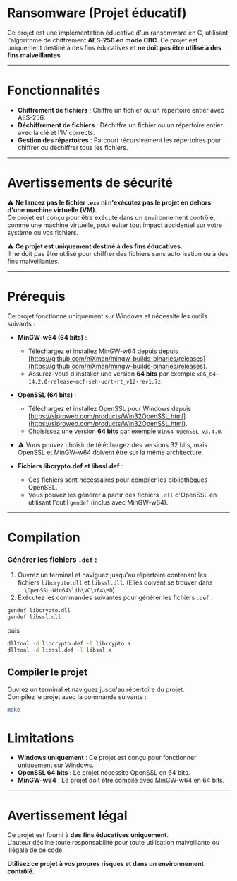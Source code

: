 # Ransomware (Projet éducatif)
Ce projet est une implémentation éducative d'un ransomware en C, utilisant l'algorithme de chiffrement **AES-256 en mode CBC**. Ce projet est uniquement destiné à des fins éducatives et **ne doit pas être utilisé à des fins malveillantes**.

---

# Fonctionnalités
- **Chiffrement de fichiers** : Chiffre un fichier ou un répertoire entier avec AES-256.
- **Déchiffrement de fichiers** : Déchiffre un fichier ou un répertoire entier avec la clé et l'IV corrects.
- **Gestion des répertoires** : Parcourt récursivement les répertoires pour chiffrer ou déchiffrer tous les fichiers.

---

# Avertissements de sécurité

⚠️ **Ne lancez pas le fichier `.exe` ni n'exécutez pas le projet en dehors d'une machine virtuelle (VM).**  
Ce projet est conçu pour être exécuté dans un environnement contrôlé, comme une machine virtuelle, pour éviter tout impact accidentel sur votre système ou vos fichiers.

⚠️ **Ce projet est uniquement destiné à des fins éducatives.**  
Il ne doit pas être utilisé pour chiffrer des fichiers sans autorisation ou à des fins malveillantes.

---

# Prérequis
Ce projet fonctionne uniquement sur Windows et nécessite les outils suivants :

- **MinGW-w64 (64 bits)** :
  - Téléchargez et installez MinGW-w64 depuis  depuis [https://github.com/niXman/mingw-builds-binaries/releases](https://github.com/niXman/mingw-builds-binaries/releases).
  - Assurez-vous d'installer une version **64 bits** par exemple `x86_64-14.2.0-release-mcf-seh-ucrt-rt_v12-rev1.7z`.

- **OpenSSL (64 bits)** :
  - Téléchargez et installez OpenSSL pour Windows depuis [https://slproweb.com/products/Win32OpenSSL.html](https://slproweb.com/products/Win32OpenSSL.html).
  - Choisissez une version **64 bits** par exemple `Win64 OpenSSL v3.4.0`.

- ⚠️ Vous pouvez choisir de téléchargez des versions 32 bits, mais OpenSSL et MinGW-w64 doivent être sur la même architecture.

- **Fichiers libcrypto.def et libssl.def** :
  - Ces fichiers sont nécessaires pour compiler les bibliothèques OpenSSL.
  - Vous pouvez les générer à partir des fichiers `.dll` d'OpenSSL en utilisant l'outil `gendef` (inclus avec MinGW-w64). 

---

# Compilation

### Générer les fichiers `.def` :
1. Ouvrez un terminal et naviguez jusqu'au répertoire contenant les fichiers `libcrypto.dll` et `libssl.dll`. (Elles doivent se trouver dans `..\OpenSSL-Win64\lib\VC\x64\MD`)
2. Exécutez les commandes suivantes pour générer les fichiers `.def` :

```bash
gendef libcrypto.dll
gendef libssl.dll
```
puis
```bash
dlltool -d libcrypto.def -l libcrypto.a
dlltool -d libssl.def -l libssl.a
```
## Compiler le projet

Ouvrez un terminal et naviguez jusqu'au répertoire du projet.  
Compilez le projet avec la commande suivante :

```bash
make
```
# Limitations  

- **Windows uniquement** : Ce projet est conçu pour fonctionner uniquement sur Windows.  
- **OpenSSL 64 bits** : Le projet nécessite OpenSSL en 64 bits.  
- **MinGW-w64** : Le projet doit être compilé avec MinGW-w64 en 64 bits.  

---

# Avertissement légal  

Ce projet est fourni à **des fins éducatives uniquement**.  
L'auteur décline toute responsabilité pour toute utilisation malveillante ou illégale de ce code.  

**Utilisez ce projet à vos propres risques et dans un environnement contrôlé.**
